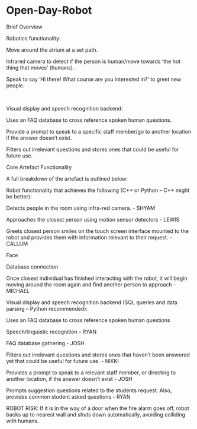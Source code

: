 # Open-Day-Robot
Brief Overview 

Robotics functionality:   

Move around the atrium at a set path.  

Infrared camera to detect if the person is human/move towards ‘the hot thing that moves’ (humans).  

Speak to say ‘Hi there! What course are you interested in?’ to greet new people.  

  

Visual display and speech recognition backend:  

Uses an FAQ database to cross reference spoken human questions. 

Provide a prompt to speak to a specific staff member/go to another location if the answer doesn’t exist. 

Filters out irrelevant questions and stores ones that could be useful for future use. 

 

 

Core Artefact Functionality 

A full breakdown of the artefact is outlined below: 

Robot functionality that achieves the following (C++ or Python – C++ might be better): 

Detects people in the room using infra-red camera. - SHYAM 

Approaches the closest person using motion sensor detectors - LEWIS 

Greets closest person smiles on the touch screen interface mounted to the robot and provides them with information relevant to their request. - CALLUM 

Face 

Database connection  

Once closest individual has finished interacting with the robot, it will begin moving around the room again and find another person to approach - MICHAEL 

Visual display and speech recognition backend (SQL queries and data parsing – Python recommended): 

Uses an FAQ database to cross reference spoken human questions 

Speech/linguistic recognition - RYAN 

FAQ database gathering - JOSH 

Filters out irrelevant questions and stores ones that haven’t been answered yet that could be useful for future use. - NIKKI 

Provides a prompt to speak to a relevant staff member, or directing to another location, if the answer doesn’t exist - JOSH 

Prompts suggestion questions related to the students request. Also, provides common student asked questions - RYAN 

 

ROBOT RISK: If it is in the way of a door when the fire alarm goes off, robot backs up to nearest wall and shuts down automatically, avoiding colliding with humans. 
